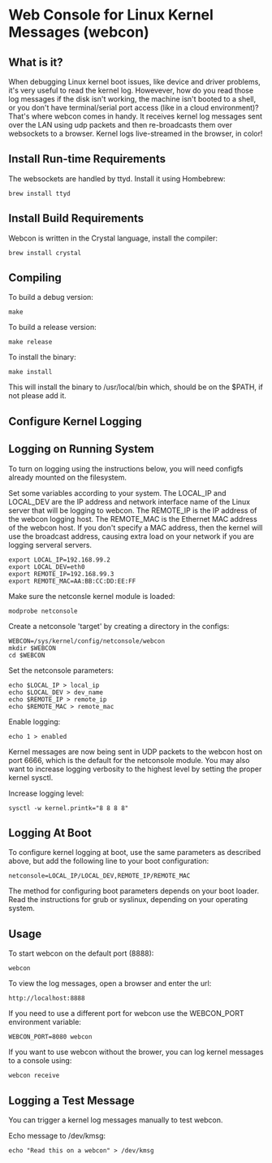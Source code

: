 # Web Console for Linux Kernel Messages (webcon)

## What is it?

When debugging Linux kernel boot issues, like device and driver problems, it's very useful to read the kernel log. Howevever, how do you read those log messages if the disk isn't working, the machine isn't booted to a shell, or you don't have terminal/serial port access (like in a cloud environment)? That's where webcon comes in handy. It receives kernel log messages sent over the LAN using udp packets and then re-broadcasts them over websockets to a browser. Kernel logs live-streamed in the browser, in color!


## Install Run-time Requirements

The websockets are handled by ttyd. Install it using Hombebrew:

```
brew install ttyd
```

## Install Build Requirements

Webcon is written in the Crystal language, install the compiler:

```
brew install crystal
```

## Compiling

To build a debug version:

```
make
```

To build a release version:

```
make release
```

To install the binary:
```
make install
```

This will install the binary to /usr/local/bin which, should be on the $PATH, if not please add it.

## Configure Kernel Logging


## Logging on Running System

To turn on logging using the instructions below, you will need configfs already mounted on the filesystem. 

Set some variables according to your system. The LOCAL_IP and LOCAL_DEV are the IP address and network interface name of the Linux server that will be logging to webcon. The REMOTE_IP is the IP address of the webcon logging host. The REMOTE_MAC is the Ethernet MAC address of the webcon host. If you don't specify a MAC address, then the kernel will use the broadcast address, causing extra load on your network if you are logging serveral servers.

```
export LOCAL_IP=192.168.99.2
export LOCAL_DEV=eth0
export REMOTE_IP=192.168.99.3
export REMOTE_MAC=AA:BB:CC:DD:EE:FF
```

Make sure the netconsle kernel module is loaded:
```
modprobe netconsole
```

Create a netconsole 'target' by creating a directory in the configs:
```
WEBCON=/sys/kernel/config/netconsole/webcon
mkdir $WEBCON
cd $WEBCON
```

Set the netconsole parameters:
```
echo $LOCAL_IP > local_ip
echo $LOCAL_DEV > dev_name
echo $REMOTE_IP > remote_ip
echo $REMOTE_MAC > remote_mac
```

Enable logging:
```
echo 1 > enabled
```

Kernel messages are now being sent in UDP packets to the webcon host on port 6666, which is the default for the netconsole module. You may also want to increase logging verbosity to the highest level by setting the proper kernel sysctl.

Increase logging level:
```
sysctl -w kernel.printk="8 8 8 8"
```

## Logging At Boot

To configure kernel logging at boot, use the same parameters as described above, but add the following line to your boot configuration:

```
netconsole=LOCAL_IP/LOCAL_DEV,REMOTE_IP/REMOTE_MAC
```

The method for configuring boot parameters depends on your boot loader. Read the instructions for grub or syslinux, depending on your operating system.


## Usage


To start webcon on the default port (8888):

```
webcon
```

To view the log messages, open a browser and enter the url:

```
http://localhost:8888
```

If you need to use a different port for webcon use the WEBCON_PORT environment variable:

```
WEBCON_PORT=8080 webcon
```

If you want to use webcon without the brower, you can log kernel messages to a console using:

```
webcon receive
```

## Logging a Test Message

You can trigger a kernel log messages manually to test webcon.

Echo message to /dev/kmsg:

```
echo "Read this on a webcon" > /dev/kmsg
```

